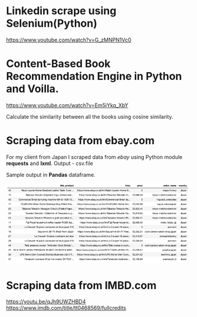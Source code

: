 # Linkedin scrape using Selenium(Python)
https://www.youtube.com/watch?v=G_zMNPN1Vc0

# Content-Based Book Recommendation Engine in Python and Voilla.
https://www.youtube.com/watch?v=Em5jYkq_XbY

Calculate the similarity between all the books using cosine similarity.


# Scraping data from ebay.com
For my client from Japan I scraped data from *ebay* using Python module **requests** and **lxml**.
Output - csv.file

Sample output in **Pandas** dataframe.

![scraped_ebay.png](scraped_ebay.png)

# Scraping data from IMBD.com 

https://youtu.be/qJh9UWZHBD4
https://www.imdb.com/title/tt0468569/fullcredits


